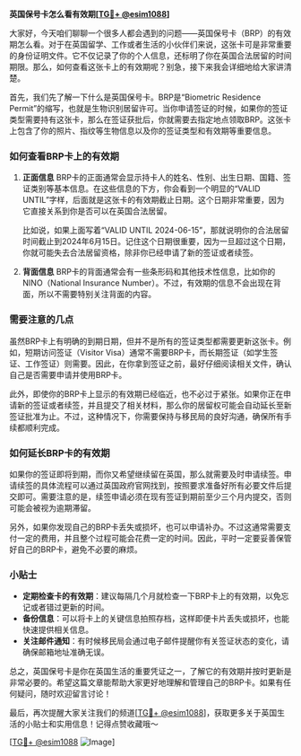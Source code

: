 **英国保号卡怎么看有效期[[TG💪+ @esim1088](https://t.me/s/esim1088)]**

大家好，今天咱们聊聊一个很多人都会遇到的问题——英国保号卡（BRP）的有效期怎么看。对于在英国留学、工作或者生活的小伙伴们来说，这张卡可是非常重要的身份证明文件。它不仅记录了你的个人信息，还标明了你在英国合法居留的时间期限。那么，如何查看这张卡上的有效期呢？别急，接下来我会详细地给大家讲清楚。

首先，我们先了解一下什么是英国保号卡。BRP是“Biometric Residence Permit”的缩写，也就是生物识别居留许可。当你申请签证的时候，如果你的签证类型需要持有这张卡，那么在签证获批后，你就需要去指定地点领取BRP。这张卡上包含了你的照片、指纹等生物信息以及你的签证类型和有效期等重要信息。

### **如何查看BRP卡上的有效期**

1. **正面信息**
   BRP卡的正面通常会显示持卡人的姓名、性别、出生日期、国籍、签证类别等基本信息。在这些信息的下方，你会看到一个明显的“VALID UNTIL”字样，后面就是这张卡的有效期截止日期。这个日期非常重要，因为它直接关系到你是否可以在英国合法居留。

   比如说，如果上面写着“VALID UNTIL 2024-06-15”，那就说明你的合法居留时间截止到2024年6月15日。记住这个日期很重要，因为一旦超过这个日期，你就可能失去合法居留资格，除非你已经申请了新的签证或者续签。

2. **背面信息**
   BRP卡的背面通常会有一些条形码和其他技术性信息，比如你的NINO（National Insurance Number）。不过，有效期的信息不会出现在背面，所以不需要特别关注背面的内容。

### **需要注意的几点**

虽然BRP卡上有明确的到期日期，但并不是所有的签证类型都需要更新这张卡。例如，短期访问签证（Visitor Visa）通常不需要BRP卡，而长期签证（如学生签证、工作签证）则需要。因此，在你拿到签证之前，最好仔细阅读相关文件，确认自己是否需要申请并使用BRP卡。

此外，即使你的BRP卡上显示的有效期已经临近，也不必过于紧张。如果你正在申请新的签证或者续签，并且提交了相关材料，那么你的居留权可能会自动延长至新签证批准为止。不过，这种情况下，你需要保持与移民局的良好沟通，确保所有手续都顺利完成。

### **如何延长BRP卡的有效期**

如果你的签证即将到期，而你又希望继续留在英国，那么就需要及时申请续签。申请续签的具体流程可以通过英国政府官网找到，按照要求准备好所有必要文件后提交即可。需要注意的是，续签申请必须在现有签证到期前至少三个月内提交，否则可能会被视为逾期滞留。

另外，如果你发现自己的BRP卡丢失或损坏，也可以申请补办。不过这通常需要支付一定的费用，并且整个过程可能会花费一定的时间。因此，平时一定要妥善保管好自己的BRP卡，避免不必要的麻烦。

### **小贴士**

- **定期检查卡的有效期**：建议每隔几个月就检查一下BRP卡上的有效期，以免忘记或者错过更新的时间。
- **备份信息**：可以将卡上的关键信息拍照存档，这样即便卡片丢失或损坏，也能快速提供相关信息。
- **关注邮件通知**：有时候移民局会通过电子邮件提醒你有关签证状态的变化，请确保邮箱地址准确无误。

总之，英国保号卡是你在英国生活的重要凭证之一，了解它的有效期并按时更新是非常必要的。希望这篇文章能帮助大家更好地理解和管理自己的BRP卡。如果有任何疑问，随时欢迎留言讨论！

最后，再次提醒大家关注我们的频道[[TG💪+ @esim1088](https://t.me/s/esim1088)]，获取更多关于英国生活的小贴士和实用信息！记得点赞收藏哦～

[[TG💪+ @esim1088](https://t.me/s/esim1088) ![Image](https://i.postimg.cc/4NQfJmqS/Snipaste-2025-05-13-00-14-12.png)]